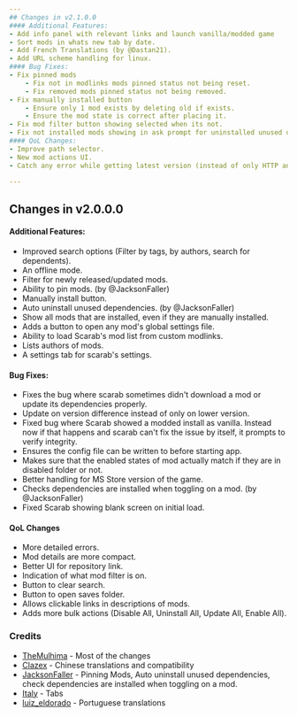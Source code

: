 ```yaml
---
## Changes in v2.1.0.0
#### Additional Features:
- Add info panel with relevant links and launch vanilla/modded game
- Sort mods in whats new tab by date.
- Add French Translations (by @Dastan21).
- Add URL scheme handling for linux.
#### Bug Fixes:
- Fix pinned mods
    - Fix not in modlinks mods pinned status not being reset.
    - Fix removed mods pinned status not being removed.
- Fix manually installed button
    - Ensure only 1 mod exists by deleting old if exists.
    - Ensure the mod state is correct after placing it.
- Fix mod filter button showing selected when its not.
- Fix not installed mods showing in ask prompt for uninstalled unused dependencies.
#### QoL Changes:
- Improve path selector.
- New mod actions UI.
- Catch any error while getting latest version (instead of only HTTP and Timeout). This prevents random crashes on load.

---
```

## Changes in v2.0.0.0
#### Additional Features:
- Improved search options (Filter by tags, by authors, search for dependents).
- An offline mode.
- Filter for newly released/updated mods.
- Ability to pin mods. (by @JacksonFaller)
- Manually install button.
- Auto uninstall unused dependencies. (by @JacksonFaller)
- Show all mods that are installed, even if they are manually installed.
- Adds a button to open any mod's global settings file.
- Ability to load Scarab's mod list from custom modlinks.
- Lists authors of mods.
- A settings tab for scarab's settings.
#### Bug Fixes:
- Fixes the bug where scarab sometimes didn't download a mod or update its dependencies properly.
- Update on version difference instead of only on lower version.
- Fixed bug where Scarab showed a modded install as vanilla. Instead now if that happens and scarab can't fix the issue by itself, it prompts to verify integrity.
- Ensures the config file can be written to before starting app.
- Makes sure that the enabled states of mod actually match if they are in disabled folder or not.
- Better handling for MS Store version of the game.
- Checks dependencies are installed when toggling on a mod. (by @JacksonFaller)
- Fixed Scarab showing blank screen on initial load.
#### QoL Changes
- More detailed errors.
- Mod details are more compact.
- Better UI for repository link.
- Indication of what mod filter is on.
- Button to clear search.
- Button to open saves folder.
- Allows clickable links in descriptions of mods.
- Adds more bulk actions (Disable All, Uninstall All, Update All, Enable All).

### Credits
- [TheMulhima](https://github.com/TheMulhima) - Most of the changes
- [Clazex](https://github.com/Clazex) - Chinese translations and compatibility
- [JacksonFaller](https://github.com/JacksonFaller) - Pinning Mods, Auto uninstall unused dependencies, check dependencies are installed when toggling on a mod.
- [Italy](https://github.com/jngo102) - Tabs
- [luiz_eldorado](https://github.com/luizeldorado) - Portuguese translations
